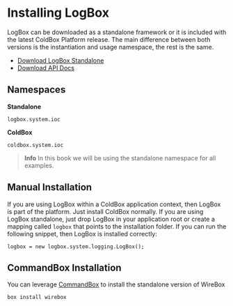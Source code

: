 # Installing LogBox

LogBox can be downloaded as a standalone framework or it is included with the latest ColdBox Platform release. The main difference between both versions is the instantiation and usage namespace, the rest is the same.

* [Download LogBox Standalone](http://www.coldbox.org/download)
* [Download API Docs](http://www.coldbox.org/api)

## Namespaces

**Standalone**

`logbox.system.ioc`

**ColdBox**

`coldbox.system.ioc`

> **Info** In this book we will be using the standalone namespace for all examples.


## Manual Installation

If you are using LogBox within a ColdBox application context, then LogBox is part of the platform. Just install ColdBox normally. If you are using LogBox standalone, just drop LogBox in your application root or create a mapping called `logbox` that points to the installation folder. If you can run the following snippet, then LogBox is installed correctly:

```
logbox = new logbox.system.logging.LogBox();
```

## CommandBox Installation
You can leverage [CommandBox](http://www.ortussolutions.com/products/commandbox) to install the standalone version of WireBox

```bash
box install wirebox
```
